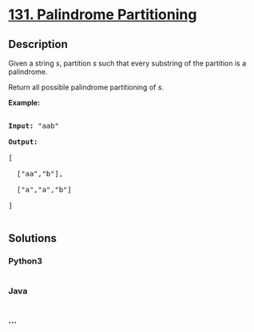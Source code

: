 # [131. Palindrome Partitioning](https://leetcode.com/problems/palindrome-partitioning)

## Description
<p>Given a string <em>s</em>, partition <em>s</em> such that every substring of the partition is a palindrome.</p>



<p>Return all possible palindrome partitioning of <em>s</em>.</p>



<p><strong>Example:</strong></p>



<pre>

<strong>Input:</strong>&nbsp;&quot;aab&quot;

<strong>Output:</strong>

[

  [&quot;aa&quot;,&quot;b&quot;],

  [&quot;a&quot;,&quot;a&quot;,&quot;b&quot;]

]

</pre>




## Solutions


<!-- tabs:start -->

### **Python3**

```python

```

### **Java**

```java

```

### **...**
```

```

<!-- tabs:end -->